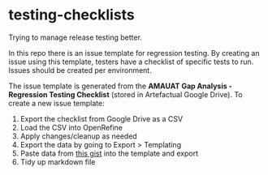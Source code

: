 # testing-checklists
Trying to manage release testing better.

In this repo there is an issue template for regression testing. By creating an issue using this template, testers have a checklist of specific tests to run. Issues should be created per environment.

The issue template is generated from the **AMAUAT Gap Analysis - Regression Testing Checklist** (stored in Artefactual Google Drive). To create a new issue template:

1. Export the checklist from Google Drive as a CSV
2. Load the CSV into OpenRefine
3. Apply changes/cleanup as needed
4. Export the data by going to Export > Templating
5. Paste data from [this gist](https://gist.github.com/sallain/5a7c54d256ab17eb04a202332594798e) into the template and export
6. Tidy up markdown file
